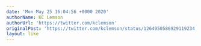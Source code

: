```yaml
---
date: 'Mon May 25 16:04:56 +0000 2020'
authorName: KC Lemson
authorUrl: 'https://twitter.com/kclemson'
originalPost: 'https://twitter.com/kclemson/status/1264950586929119234'
layout: like
---
```

